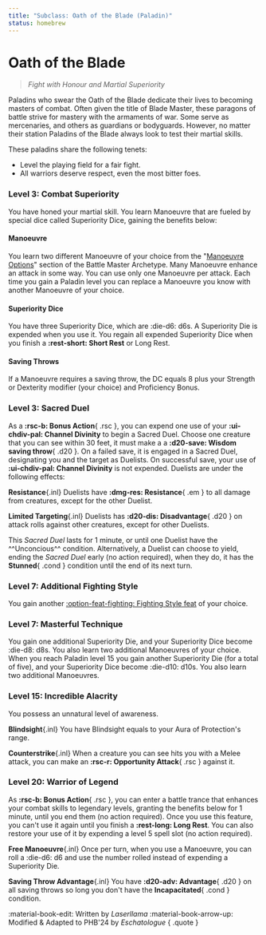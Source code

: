 ```yaml
---
title: "Subclass: Oath of the Blade (Paladin)"
status: homebrew
---
```


<p style="display:none">
Fight with Honour and Martial Superiority
</p>

# Oath of the Blade

> *Fight with Honour and Martial Superiority*

Paladins who swear the Oath of the Blade dedicate their lives to becoming masters of combat. Often given the title of Blade Master, these paragons of battle strive for mastery with the armaments of war. Some serve as mercenaries, and others as guardians or bodyguards. However, no matter their station Paladins of the Blade always look to test their martial skills.

These paladins share the following tenets:

- Level the playing field for a fair fight.
- All warriors deserve respect, even the most bitter foes.

### Level 3: Combat Superiority

You have honed your martial skill. You learn Manoeuvre that are fueled by special dice called Superiority Dice, gaining the benefits below:

#### Manoeuvre

You learn two different Manoeuvre of your choice from the "[Manoeuvre Options]" section of the Battle Master Archetype. Many Manoeuvre enhance an attack in some way. You can use only one Manoeuvre per attack. Each time you gain a Paladin level you can replace a Manoeuvre you know with another Manoeuvre of your choice.

[Manoeuvre Options]: ../../option/class-options/fighter-manoeuvre/index.md

#### Superiority Dice

You have three Superiority Dice, which are :die-d6: d6s. A Superiority Die is expended when you use it. You regain all expended Superiority Dice when you finish a **:rest-short: Short Rest** or Long Rest.

#### Saving Throws

If a Manoeuvre requires a saving throw, the DC equals 8 plus your Strength or Dexterity modifier (your choice) and Proficiency Bonus.

### Level 3: Sacred Duel

As a **:rsc-b: Bonus Action**{ .rsc }, you can expend one use of your **:ui-chdiv-pal: Channel Divinity** to begin a Sacred Duel. Choose one creature that you can see within 30 feet, it must make a a **:d20-save: Wisdom saving throw**{ .d20 }. On a failed save, it is engaged in a Sacred Duel, designating you and the target as Duelists. On successful save, your use of **:ui-chdiv-pal: Channel Divinity** is not expended.
Duelists are under the following effects:

**Resistance**{.inl} Duelists have **:dmg-res: Resistance**{ .em } to all damage from creatures, except for the other Duelist. 

**Limited Targeting**{.inl} Duelists has **:d20-dis: Disadvantage**{ .d20 } on attack rolls against other creatures, except for other Duelists.

This *Sacred Duel* lasts for 1 minute, or until one Duelist have the ^^Unconcious^^ condition. Alternatively, a Duelist can choose to yield, ending the *Sacred Duel* early (no action required), when they do, it has the **Stunned**{ .cond } condition until the end of its next turn.

### Level 7: Additional Fighting Style

You gain another [:option-feat-fighting: Fighting Style feat](../../option/feat/feat-fighting-style/index.md) of your choice.

### Level 7: Masterful Technique

You gain one additional Superiority Die, and your Superiority Dice become :die-d8: d8s. You also learn two additional Manoeuvres of your choice. When you reach Paladin level 15 you gain another Superiority Die (for a total of five), and your Superiority Dice become :die-d10: d10s. You also learn two additional Manoeuvres.

### Level 15: Incredible Alacrity

You possess an unnatural level of awareness.

**Blindsight**{.inl} You have Blindsight equals to your Aura of Protection's range.

**Counterstrike**{.inl} When a creature you can see hits you with a Melee attack, you can make an **:rsc-r: Opportunity Attack**{ .rsc } against it.

### Level 20: Warrior of Legend

As **:rsc-b: Bonus Action**{ .rsc }, you can enter a battle trance that enhances your combat skills to legendary levels, granting the benefits below for 1 minute, until you end them (no action required). Once you use this feature, you can't use it again until you finish a **:rest-long: Long Rest**. You can also restore your use of it by expending a level 5 spell slot (no action required).

**Free Manoeuvre**{.inl} Once per turn, when you use a Manoeuvre, you can roll a :die-d6: d6 and use the number rolled instead of expending a Superiority Die.

**Saving Throw Advantage**{.inl} You have **:d20-adv: Advantage**{ .d20 } on all saving throws so long you don't have the **Incapacitated**{ .cond } condition.

:material-book-edit: Written by *Laserllama* :material-book-arrow-up: Modified & Adapted to PHB'24 by *Eschatologue*
{ .quote }